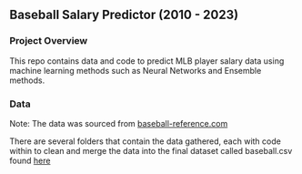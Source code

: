 ## Baseball Salary Predictor (2010 - 2023)


### Project Overview

This repo contains data and code to predict MLB player salary data using machine learning methods such as Neural Networks and Ensemble methods. 

### Data
Note: The data was sourced from [baseball-reference.com](https://www.baseball-reference.com/)

There are several folders that contain the data gathered, each with code within to clean and merge the data into the final dataset called baseball.csv found [here](https://github.com/acooney613/baseball_salaries/tree/main/data)
